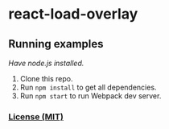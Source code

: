 # react-load-overlay

## Running examples

  *Have node.js installed.*

 1. Clone this repo.
 2. Run `npm install` to get all dependencies.
 3. Run `npm start` to run Webpack dev server.


### [License (MIT)](LICENSE.md)
